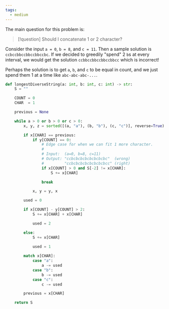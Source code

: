 ```yaml
---
tags:
  - medium
---
```

The main question for this problem is:

>[!question]
>Should I concatenate 1 or 2 character?

Consider the input `a = 0`, `b = 8`, and `c = 11`. Then a sample solution is `ccbccbbccbbccbbccbc`. If we decided to greedily "spend" 2 `b`s at every interval, we would get the solution `ccbbccbbccbbccbbcc` which is incorrect!

Perhaps the solution is to get `a`, `b`, and `c` to be equal in count, and we just spend them 1 at a time like `abc-abc-abc-...`.

```python
def longestDiverseString(a: int, b: int, c: int) -> str:
	S = ""

	COUNT = 0
	CHAR  = 1

	previous = None

	while a > 0 or b > 0 or c > 0:
		x, y, z = sorted([(a, "a"), (b, "b"), (c, "c")], reverse=True)

		if x[CHAR] == previous:
			if y[COUNT] == 0:
				# Edge case for when we can fit 1 more character.
				#
				# Input:  (a=0, b=8, c=11)
				# Output: "ccbcbcbcbcbcbcbcbc"  (wrong)
				#         "ccbcbcbcbcbcbcbcbcc" (right)
				if x[COUNT] > 0 and S[-2] != x[CHAR]:
					S += x[CHAR]

				break

			x, y = y, x

		used = 0

		if x[COUNT] - y[COUNT] > 2:
			S += x[CHAR] + x[CHAR]

			used = 2

		else:
			S += x[CHAR]

			used = 1
			
		match x[CHAR]:
			case "a":
				a -= used
			case "b":
				b -= used
			case "c":
				c -= used

		previous = x[CHAR]

	return S
```
